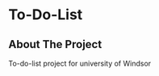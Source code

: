 # To-Do-List

<!-- ABOUT THE PROJECT -->
## About The Project

To-do-list project for university of Windsor

<!--
*** If you have a suggestion
*** that would make this better, please fork the repo and create a pull request
*** or simply open an issue with the tag "enhancement".
*** Don't forget to give the project a star!
*** Thanks again! Now go create something AMAZING! :D
-->
